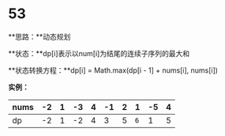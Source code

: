 # 53

**思路：**动态规划

**状态：**dp[i]表示以num[i]为结尾的连续子序列的最大和

**状态转换方程：**dp[i] = Math.max(dp[i - 1] + nums[i], nums[i])

**实例：**

| nums | -2   | 1    | -3   | 4    | -1   | 2    | 1    | -5   | 4    |
| ---- | ---- | ---- | ---- | ---- | ---- | ---- | ---- | ---- | ---- |
| dp   | -2   | 1    | -2   | 4    | 3    | 5    | `6`  | 1    | 5    |


